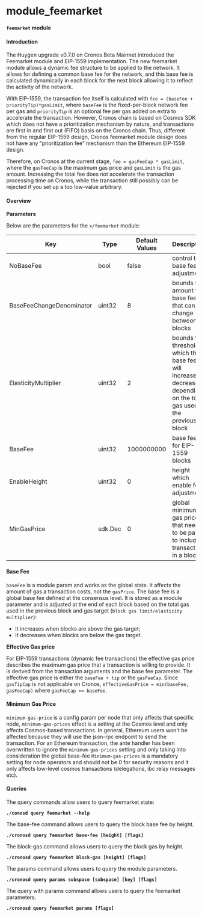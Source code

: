 # module\_feemarket

**`feemarket` module**

#### Introduction&#x20;

The Huygen upgrade v0.7.0 on Cronos Beta Mainnet introduced the Feemarket module and EIP-1559 implementation. The new feemarket module allows a dynamic fee structure to be applied to the network. It allows for defining a common base fee for the network, and this base fee is calculated dynamically in each block for the next block allowing it to reflect the activity of the network.

With EIP-1559, the transaction fee itself is calculated with `fee = (baseFee + priorityTip)*gasLimit`, where `baseFee` is the fixed-per-block network fee per gas and `priorityTip` is an optional fee per gas added on extra to accelerate the transaction. However, Cronos chain is based on Cosmos SDK which does not have a prioritization mechanism by nature, and transactions are first in and first out (FIFO) basis on the Cronos chain. Thus, different from the regular EIP-1559 design, Cronos feemarket module design does not have any “prioritization fee” mechanism than the Ethereum EIP-1559 design.

Therefore, on Cronos at the current stage, `fee = gasFeeCap * gasLimit`, where the `gasFeeCap` is the maximum gas price and `gasLimit` is the gas amount. Increasing the total fee does not accelerate the transaction processing time on Cronos, while the transaction still possibly can be rejected if you set up a too low-value arbitrary.



#### Overview

**Parameters**&#x20;

Below are the parameters for the `x/feemarket` module:



| Key                      | Type    | Default Values | Description                                                                                                             |
| ------------------------ | ------- | -------------- | ----------------------------------------------------------------------------------------------------------------------- |
| NoBaseFee                | bool    | false          | control the base fee adjustment                                                                                         |
| BaseFeeChangeDenominator | uint32  | 8              | bounds the amount the base fee that can change between blocks                                                           |
| ElasticityMultiplier     | uint32  | 2              | bounds the threshold which the base fee will increase or decrease depending on the total gas used in the previous block |
| BaseFee                  | uint32  | 1000000000     | base fee for EIP-1559 blocks                                                                                            |
| EnableHeight             | uint32  | 0              | height which enable fee adjustment                                                                                      |
| MinGasPrice              | sdk.Dec | 0              | global minimum gas price that needs to be paid to include a transaction in a block                                      |

#### Base Fee

`baseFee` is a module param and works as the global state. It affects the amount of gas a transaction costs, not the `gasPrice`. The base fee is a global base fee defined at the consensus level. It is stored as a module parameter and is adjusted at the end of each block based on the total gas used in the previous block and gas target (`block gas limit/elasticity multiplier`):&#x20;

* It increases when blocks are above the gas target;
* It decreases when blocks are below the gas target.

**Effective Gas price**

For EIP-1559 transactions (dynamic fee transactions) the effective gas price describes the maximum gas price that a transaction is willing to provide. It is derived from the transaction arguments and the base fee parameter. The effective gas price is either the `baseFee + tip` or the `gasFeeCap`. Since `gasTipCap` is not applicable on Cronos, `effectiveGasPrice = min(baseFee, gasFeeCap)` where `gasFeeCap >= baseFee`.

#### Minimum Gas Price

`minimum-gas-price` is a config param per node that only affects that specific node, `minimum-gas-prices` effect is a setting at the Cosmos level and only affects Cosmos-based transactions. In general, Ethereum users won't be affected because they will use the json-rpc endpoint to send the transaction. For an Ethereum transaction, the ante handler has been overwritten to ignore the `minimum-gas-prices` setting and only taking into consideration the global base-fee `Minimum-gas-prices` is a mandatory setting for node operators and should not be 0 for security reasons and it only affects low-level cosmos transactions (delegations, ibc relay messages etc).



#### **Queries**

The query commands allow users to query feemarket state:

**`./conosd query feemarket --help`**

The base-fee command allows users to query the block base fee by height.&#x20;

**`./cronosd query feemarket base-fee [height] [flags]`**

The block-gas command allows users to query the block gas by height.&#x20;

**`./cronosd query feemarket block-gas [height] [flags]`**

The params command allows users to query the module parameters.

**`./cronosd query params subspace [subspace] [key] [flags]`**

The query with params command allows users to query the feemarket parameters.

**`./cronosd query feemarket params [flags]`**

